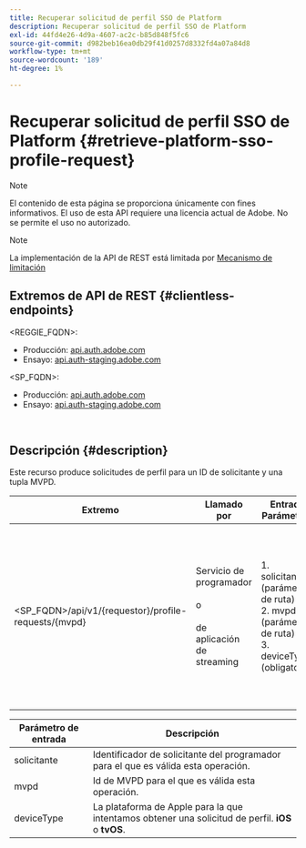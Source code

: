 ```yaml
---
title: Recuperar solicitud de perfil SSO de Platform
description: Recuperar solicitud de perfil SSO de Platform
exl-id: 44fd4e26-4d9a-4607-ac2c-b85d848f5fc6
source-git-commit: d982beb16ea0db29f41d0257d8332fd4a07a84d8
workflow-type: tm+mt
source-wordcount: '189'
ht-degree: 1%

---
```


# Recuperar solicitud de perfil SSO de Platform {#retrieve-platform-sso-profile-request}

>[!NOTE]
>
>El contenido de esta página se proporciona únicamente con fines informativos. El uso de esta API requiere una licencia actual de Adobe. No se permite el uso no autorizado.

>[!NOTE]
>
> La implementación de la API de REST está limitada por [Mecanismo de limitación](/help/authentication/integration-guide-programmers/throttling-mechanism.md)

## Extremos de API de REST {#clientless-endpoints}

&lt;REGGIE_FQDN>:

* Producción: [api.auth.adobe.com](http://api.auth.adobe.com/)
* Ensayo: [api.auth-staging.adobe.com](http://api.auth-staging.adobe.com/)

&lt;SP_FQDN>:

* Producción: [api.auth.adobe.com](http://api.auth.adobe.com/)
* Ensayo: [api.auth-staging.adobe.com](http://api.auth-staging.adobe.com/)

</br>

## Descripción {#description}

Este recurso produce solicitudes de perfil para un ID de solicitante y una tupla MVPD.


| Extremo | Llamado </br> por | Entrada   </br>Parámetros | Método HTTP </br> | Respuesta | Respuesta HTTP </br> |
| --- | --- | --- | --- | --- | --- |
| &lt;SP_FQDN>/api/v1/{requestor}/profile-requests/{mvpd} | Servicio de programador </br></br>o</br></br>de aplicación de streaming | 1. solicitante (parámetro de ruta)</br>2. mvpd (parámetro de ruta)</br>3. deviceType (obligatorio) | GET | El Content-Type de respuesta será application/octet-stream, ya que la carga útil real es opaca para la aplicación cliente.</br></br>La aplicación debe reenviar la respuesta al motor de SSO de Platform</br></br>para obtener un SSO de perfil. | 200 - Éxito   </br>400 - Solicitud incorrecta |


| Parámetro de entrada | Descripción |
| --------------- | -------------------------------------------------------------------------------------------------------- |
| solicitante | Identificador de solicitante del programador para el que es válida esta operación. |
| mvpd | Id de MVPD para el que es válida esta operación. |
| deviceType | La plataforma de Apple para la que intentamos obtener una solicitud de perfil.  **iOS** o **tvOS**. |

